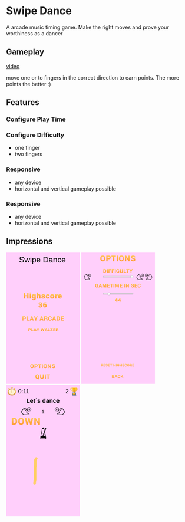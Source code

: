 # Swipe Dance

A arcade music timing game. Make the right moves and prove your worthiness as a dancer

## Gameplay
[video](https://www.youtube.com/watch?v=99E-OPEZwJU)

move one or to fingers in the correct direction to earn points. The more points the better :)

## Features

### Configure Play Time
### Configure Difficulty
- one finger
- two fingers

### Responsive
- any device
- horizontal and vertical gameplay possible

### Responsive
- any device
- horizontal and vertical gameplay possible

## Impressions

<img src="impressions/Main_Menu.PNG" width="200">
<img src="impressions/Settings_Menu.PNG" width="200">
<img src="impressions/Gameplay_01.PNG" width="200">
